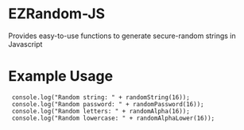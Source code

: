 # EZRandom-JS
Provides easy-to-use functions to generate secure-random strings in Javascript

# Example Usage
```
 console.log("Random string: " + randomString(16));
 console.log("Random password: " + randomPassword(16));
 console.log("Random letters: " + randomAlpha(16));
 console.log("Random lowercase: " + randomAlphaLower(16));
 ```
